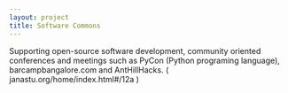 ```yaml
---
layout: project
title: Software Commons
---
```


Supporting open-source software development, community oriented conferences and meetings such as PyCon (Python programing language), barcampbangalore.com and AntHillHacks.
( janastu.org/home/index.html#/12a )

